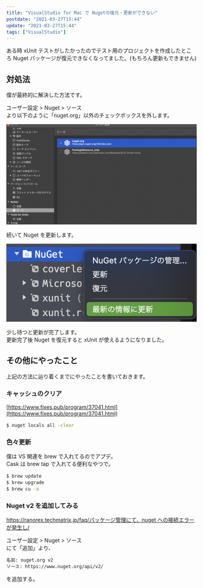 ```yaml
---
title: "VisualStudio for Mac で Nugetの復元・更新ができない"
postdate: "2021-03-27T15:44"
update: "2021-03-27T15:44"
tags: ["VisualStudio"]
---
```


ある時 xUnit テストがしたかったのでテスト用のプロジェクトを作成したところ Nuget パッケージが復元できなくなってました。(もちろん更新もできません)

## 対処法

僕が最終的に解決した方法です。

ユーザー設定 > Nuget > ソース  
より以下のように「nuget.org」以外のチェックボックスを外します。

![スクリーンショット_VS-nugetソース](./screenshot_VS-nuget_source.png)

続いて Nuget を更新します。

![スクリーンショット_VS-nuget更新](./screenshot_VS-nuget_update.png)

少し待つと更新が完了します。  
更新完了後 Nuget を復元すると xUnit が使えるようになりました。

## その他にやったこと

上記の方法に辿り着くまでにやったことを書いておきます。

### キャッシュのクリア

[https://www.fixes.pub/program/37041.html](https://www.fixes.pub/program/37041.html)

```bash
$ nuget locals all -clear
```

### 色々更新

僕は VS 関連を brew で入れてるのでアプデ。  
Cask は brew tap で入れてる便利なやつで。

```bash
$ brew update
$ brew upgrade
$ brew cu -a
```

### Nuget v2 を追加してみる

[https://ranorex.techmatrix.jp/faq/パッケージ管理にて、nuget への接続エラーが発生し/](https://ranorex.techmatrix.jp/faq/%E3%83%91%E3%83%83%E3%82%B1%E3%83%BC%E3%82%B8%E7%AE%A1%E7%90%86%E3%81%AB%E3%81%A6%E3%80%81nuget%E3%81%B8%E3%81%AE%E6%8E%A5%E7%B6%9A%E3%82%A8%E3%83%A9%E3%83%BC%E3%81%8C%E7%99%BA%E7%94%9F%E3%81%97//)

ユーザー設定 > Nuget > ソース  
にて「追加」より、

```txt
名前: nuget.org v2
ソース: https://www.nuget.org/api/v2/
```

を追加する。
